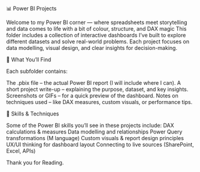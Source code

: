 📊 Power BI Projects

Welcome to my Power BI corner — where spreadsheets meet storytelling and data comes to life with a bit of colour, structure, and DAX magic
This folder includes a collection of interactive dashboards I’ve built to explore different datasets and solve real-world problems. Each project focuses on data modelling, visual design, and clear insights for decision-making.

🧠 What You’ll Find

Each subfolder contains:

The .pbix file – the actual Power BI report (I will include where I can).
A short project write-up – explaining the purpose, dataset, and key insights.
Screenshots or GIFs – for a quick preview of the dashboard.
Notes on techniques used – like DAX measures, custom visuals, or performance tips.

🧰 Skills & Techniques

Some of the Power BI skills you’ll see in these projects include:
DAX calculations & measures
Data modelling and relationships
Power Query transformations (M language)
Custom visuals & report design principles
UX/UI thinking for dashboard layout
Connecting to live sources (SharePoint, Excel, APIs)

Thank you for Reading.
